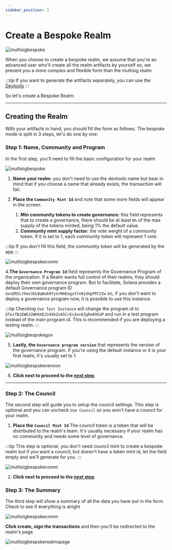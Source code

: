 ```yaml
---
sidebar_position: 3
---
```


# Create a Bespoke Realm

![multisigbespoke](/img/multisig-realm/multisig-bespoke.png)

When you choose to create a bespoke realm, we assume that you're an advanced user who'll create all the realm artifacts by yourself so, we present you a more complex and flexible form than the multisig realm.

:::tip
If you want to generate the artifacts separately, you can use the [Devtools](./devtools)
:::

So let's create a Bespoke Realm:

---

## Creating the Realm

With your artifacts in hand, you should fill the form as follows. The bespoke mode is split in 3 steps, let's do one by one:

### Step 1: Name, Community and Program

In the first step, you'll need to fill the basic configuration for your realm

![multisigbespoke](/img/multisig-realm/multisig-bespoke-empty.png)

1. **Name your realm:** you don't need to use the devtools name but bear in mind that if you choose a name that already exists, the transaction will fail.
2. **Place the `Community Mint Id`** and note that some more fields will appear in the screen.

   1. **Min community tokens to create governance:** this field represents that to create a governance, there should be at least `N%` of the max supply of the tokens minted, being 1% the default value.
   2. **Community mint supply factor:** the vote weight of a community token. If it is set to 1, each community token will represent 1 vote.

:::tip
If you don't fill this field, the community token will be generated by the app
:::

![multisigbespokecomm](/img/multisig-realm/multisig-bespoke-community.png)

4.**The `Governance Program Id`** field represents the Governance Program of the organization. If a Realm wants full control of their realms, they should deploy their own governance program. But to facilitate, Solana provides a default Governance program ID `GovER5Lthms3bLBqWub97yVrMmEogzX7xNjdXpPPCVZw` so, if you don't want to deploy a governance program now, it is possible to use this instance.

:::tip
Checking `Use Test Instance` will change the program id to `GTesTBiEWE32WHXXE2S4XbZvA5CrEc4xs6ZgRe895dP` and run in a test program instead of the main program id. This is recommended if you are deploying a testing realm.
:::

![multisigbespokegov](/img/multisig-realm/multisig-bespoke-govtoken.png)

5. **Lastly, the `Governance program version`** that represents the version of the governance program. If you're using the default instance or it is your first realm, it's usually set to 1.

![multisigbespokeversion](/img/multisig-realm/multisig-bespoke-programversion.png)

6. **Click next to proceed to the [next step](#step-2)**.

---

### Step 2: The Council

The second step will guide you to setup the council settings. This step is optional and you can uncheck `Use Council` so you won't have a council for your realm.

1. **Place the `Council Mint Id`** The council token is a token that will be distributed to the realm's team. It's usually necessary if your realm has no community and needs some level of governance.

:::tip
This step is optional, you don't need council mint to create a bespoke realm but if you want a council, but doesn't have a token mint id, let the field empty and we'll generate for you.
:::

![multisigbespokecomm](/img/multisig-realm/multisig-bespoke-council.png)

2. **Click next to proceed to the [next step](#step-3)**.

### Step 3: The Summary

The third step will show a summary of all the data you have put in the form. Check to see if everything is alright 

![multisigbespokecomm](/img/multisig-realm/multisig-bespoke-summary.png)


**Click create, sign the transactions** and then you'll be redirected to the realm's page.

![multisigbespokerealmspage](/img/multisig-realm/multisig-bespoke-realms-page.png)
